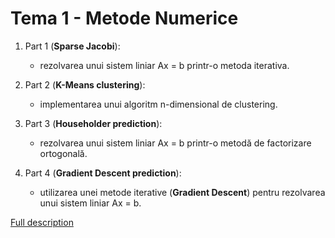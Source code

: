 # Tema 1 - Metode Numerice

1. Part 1 (**Sparse Jacobi**):
    * rezolvarea unui sistem liniar Ax = b printr-o metoda iterativa.
    
2. Part 2 (**K-Means clustering**):
    * implementarea unui algoritm n-dimensional de clustering.
    
3. Part 3 (**Householder prediction**):
    * rezolvarea unui sistem liniar Ax = b printr-o metodă de factorizare ortogonală.
    
4. Part 4 (**Gradient Descent prediction**):
    * utilizarea unei metode iterative (**Gradient Descent**) pentru rezolvarea unui sistem liniar Ax = b.

[Full description](https://github.com/octaviantorcea/University-Projects/blob/main/Cat%20recognizer/Tema%201%20-%202020.pdf)
